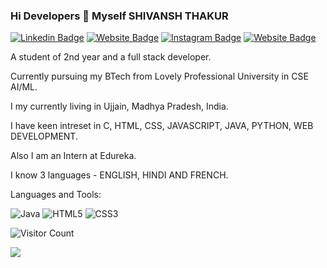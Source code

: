 ### Hi Developers 👋 Myself SHIVANSH THAKUR

[![Linkedin Badge](https://img.shields.io/badge/-Shivansh-blue?style=flat-square&logo=Linkedin&logoColor=white&link=https://www.linkedin.com/in/shivansh-thakur-563aa7223/)](https://www.linkedin.com/in/shivansh-thakur-563aa7223/)
[![Website Badge](https://img.shields.io/badge/WebSite-Shivansh-green)](https://www.shivansh)
[![Instagram Badge](https://img.shields.io/badge/-Instagram-pink)](https://www.instagram.com/i_shivansh2.0/)
[![Website Badge](https://img.shields.io/badge/StackOverflow-Shivansh-yellow)](https://stackoverflow.com/users/18196864/shivansh)


A student of 2nd year and a full stack developer.

Currently pursuing my BTech from Lovely Professional University in CSE AI/ML.

I my currently living in Ujjain, Madhya Pradesh, India.

I have keen intreset in C, HTML, CSS, JAVASCRIPT, JAVA, PYTHON, WEB DEVELOPMENT.

Also I am an Intern at Edureka.

I know 3 languages - ENGLISH, HINDI AND FRENCH.


Languages and Tools: 

<img alt="Java" src="https://img.shields.io/badge/java-%23ED8B00.svg?style=flat-square&logo=java&logoColor=white"/>  <img alt="HTML5" src="https://img.shields.io/badge/html5-%23E34F26.svg?style=flat-square&logo=html5&logoColor=white"/> <img alt="CSS3" src="https://img.shields.io/badge/css3-%231572B6.svg?style=flat-square&logo=css3&logoColor=white"/> 




![Visitor Count](https://profile-counter.glitch.me/Shivansh83/count.svg)







![](https://activity-graph.herokuapp.com/graph?username=Shivansh83&theme=react-dark&area=true)
<!--
**Shivansh83/Shivansh83** is a ✨ _special_ ✨ repository because its `README.md` (this file) appears on your GitHub profile.





-->
